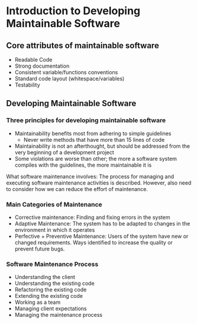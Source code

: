# Introduction to Developing Maintainable Software
## Core attributes of maintainable software
- Readable Code
- Strong documentation
- Consistent variable/functions conventions
- Standard code layout (whitespace/variables)
- Testability

## Developing Maintainable Software
### Three principles for developing maintainable software
- Maintainability benefits most from adhering to simple guidelines
	- Never write methods that have more than 15 lines of code
- Maintainability is not an afterthought, but should be addressed from the very beginning of a development project
- Some violations are worse than other; the more a software system compiles with the guidelines, the more maintainable it is

What software maintenance involves: The process for managing and executing software maintenance activities is described. However, also need to consider how we can reduce the effort of maintenance.

### Main Categories of Maintenance 
- Corrective maintenance: Finding and fixing errors in the system
- Adaptive Maintenance: The system has to be adapted to changes in the environment in which it operates
- Perfective + Preventive Maintenance: Users of the system have new or changed requirements. Ways identified to increase the quality or prevent future bugs.

### Software Maintenance Process
- Understanding the client
- Understanding the existing code
- Refactoring the existing code
- Extending the existing code
- Working as a team
- Managing client expectations
- Managing the maintenance process